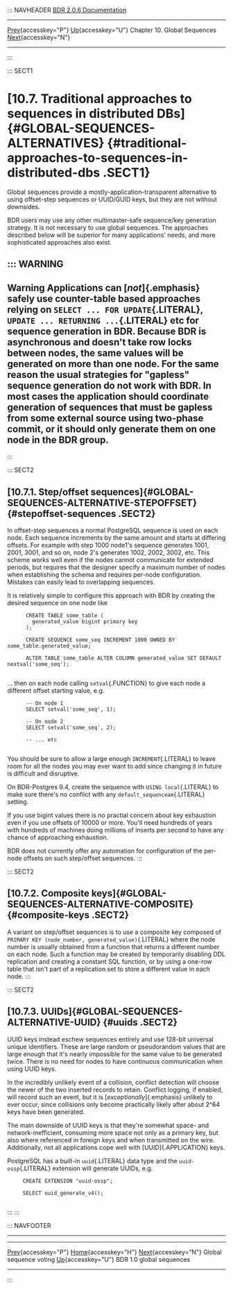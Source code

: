 ::: NAVHEADER
  [BDR 2.0.6 Documentation](index.md)                                                                                                                     
  ----------------------------------------------------------------------------- -------------------------------------------- ------------------------------ -------------------------------------------------------------------------------
  [Prev](global-sequence-voting.md "Global sequence voting"){accesskey="P"}   [Up](global-sequences.md){accesskey="U"}    Chapter 10. Global Sequences    [Next](global-sequences-bdr10.md "BDR 1.0 global sequences"){accesskey="N"}

------------------------------------------------------------------------
:::

::: SECT1
# [10.7. Traditional approaches to sequences in distributed DBs]{#GLOBAL-SEQUENCES-ALTERNATIVES} {#traditional-approaches-to-sequences-in-distributed-dbs .SECT1}

Global sequences provide a mostly-application-transparent alternative to
using offset-step sequences or UUID/GUID keys, but they are not without
downsides.

BDR users may use any other multimaster-safe sequence/key generation
strategy. It is not necessary to use global sequences. The approaches
described below will be superior for many applications\' needs, and more
sophisticated approaches also exist.

::: WARNING
  ------------------------------------------------------------------------------------------------------------------------------------------------------------------------------------------------------------------------------------------------------------------------------------------------------------------------------------------------------------------------------------------------------------------------------------------------------------------------------------------------------------------------------------------------------------------------------------------------------------------------------------------------------
  **Warning**
  Applications can [*not*]{.emphasis} safely use counter-table based approaches relying on `SELECT ... FOR UPDATE`{.LITERAL}, `UPDATE ... RETURNING ...`{.LITERAL} etc for sequence generation in BDR. Because BDR is asynchronous and doesn\'t take row locks between nodes, the same values will be generated on more than one node. For the same reason the usual strategies for \"gapless\" sequence generation do not work with BDR. In most cases the application should coordinate generation of sequences that must be gapless from some external source using two-phase commit, or it should only generate them on one node in the BDR group.
  ------------------------------------------------------------------------------------------------------------------------------------------------------------------------------------------------------------------------------------------------------------------------------------------------------------------------------------------------------------------------------------------------------------------------------------------------------------------------------------------------------------------------------------------------------------------------------------------------------------------------------------------------------
:::

::: SECT2
## [10.7.1. Step/offset sequences]{#GLOBAL-SEQUENCES-ALTERNATIVE-STEPOFFSET} {#stepoffset-sequences .SECT2}

In offset-step sequences a normal PostgreSQL sequence is used on each
node. Each sequence increments by the same amount and starts at
differing offsets. For example with step 1000 node1\'s sequence
generates 1001, 2001, 3001, and so on, node 2\'s generates 1002, 2002,
3002, etc. This scheme works well even if the nodes cannot communicate
for extended periods, but requires that the designer specify a maximum
number of nodes when establishing the schema and requires per-node
configuration. Mistakes can easily lead to overlapping sequences.

It is relatively simple to configure this approach with BDR by creating
the desired sequence on one node like

``` PROGRAMLISTING
      CREATE TABLE some_table (
        generated_value bigint primary key
      );

      CREATE SEQUENCE some_seq INCREMENT 1000 OWNED BY some_table.generated_value;

      ALTER TABLE some_table ALTER COLUMN generated_value SET DEFAULT nextval('some_seq');
    
```

\... then on each node calling `setval`{.FUNCTION} to give each node a
different offset starting value, e.g.

``` PROGRAMLISTING
      -- On node 1
      SELECT setval('some_seq', 1);

      -- On node 2
      SELECT setval('some_seq', 2);

      -- ... etc
  
```

You should be sure to allow a large enough `INCREMENT`{.LITERAL} to
leave room for all the nodes you may ever want to add since changing it
in future is difficult and disruptive.

On BDR-Postgres 9.4, create the sequence with `USING local`{.LITERAL} to
make sure there\'s no conflict with any `default_sequenceam`{.LITERAL}
setting.

If you use bigint values there is no practial concern about key
exhaustion even if you use offsets of 10000 or more. You\'ll need
hundreds of years with hundreds of machines doing millions of inserts
per second to have any chance of approaching exhaustion.

BDR does not currently offer any automation for configuration of the
per-node offsets on such step/offset sequences.
:::

::: SECT2
## [10.7.2. Composite keys]{#GLOBAL-SEQUENCES-ALTERNATIVE-COMPOSITE} {#composite-keys .SECT2}

A variant on step/offset sequences is to use a composite key composed of
`PRIMARY KEY (node_number, generated_value)`{.LITERAL} where the node
number is usually obtained from a function that returns a different
number on each node. Such a function may be created by temporarily
disabling DDL replication and creating a constant SQL function, or by
using a one-row table that isn\'t part of a replication set to store a
different value in each node.
:::

::: SECT2
## [10.7.3. UUIDs]{#GLOBAL-SEQUENCES-ALTERNATIVE-UUID} {#uuids .SECT2}

UUID keys instead eschew sequences entirely and use 128-bit universal
unique identifiers. These are large random or pseudorandom values that
are large enough that it\'s nearly impossible for the same value to be
generated twice. There is no need for nodes to have continuous
communication when using UUID keys.

In the incredibly unlikely event of a collision, conflict detection will
choose the newer of the two inserted records to retain. Conflict
logging, if enabled, will record such an event, but it is
[*exceptionally*]{.emphasis} unlikely to ever occur, since collisions
only become practically likely after about 2\^64 keys have been
generated.

The main downside of UUID keys is that they\'re somewhat space- and
network-inefficient, consuming more space not only as a primary key, but
also where referenced in foreign keys and when transmitted on the wire.
Additionally, not all applications cope well with [UUID]{.APPLICATION}
keys.

PostgreSQL has a built-in `uuid`{.LITERAL} data type and the
`uuid-ossp`{.LITERAL} extension will generate UUIDs, e.g.

``` PROGRAMLISTING
     CREATE EXTENSION "uuid-ossp";

     SELECT uuid_generate_v4();
    
```
:::
:::

::: NAVFOOTER

------------------------------------------------------------------------

  ---------------------------------------------------- -------------------------------------------- ----------------------------------------------------
  [Prev](global-sequence-voting.md){accesskey="P"}        [Home](index.md){accesskey="H"}         [Next](global-sequences-bdr10.md){accesskey="N"}
  Global sequence voting                                [Up](global-sequences.md){accesskey="U"}                              BDR 1.0 global sequences
  ---------------------------------------------------- -------------------------------------------- ----------------------------------------------------
:::
